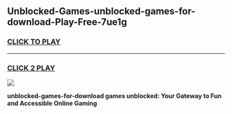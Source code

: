 
## Unblocked-Games-unblocked-games-for-download-Play-Free-7ue1g
<h3>
<a href="https://premium76.site?title=unblocked-games-for-download&ref=20A">CLICK TO PLAY</a></h3>
<hr>

<h3>
<a href="https://premium76.site?title=unblocked-games-for-download&ref=20A">CLICK 2 PLAY</a>
  
</h3>

<a href="https://premium76.site?title=unblocked-games-for-download&ref=20A"><img src="https://clearcache.store/games.png"></a>


**unblocked-games-for-download games unblocked: Your Gateway to Fun and Accessible Online Gaming**
